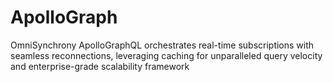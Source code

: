 # ApolloGraph
OmniSynchrony ApolloGraphQL orchestrates real-time subscriptions with seamless reconnections, leveraging caching for unparalleled query velocity and enterprise-grade scalability framework
